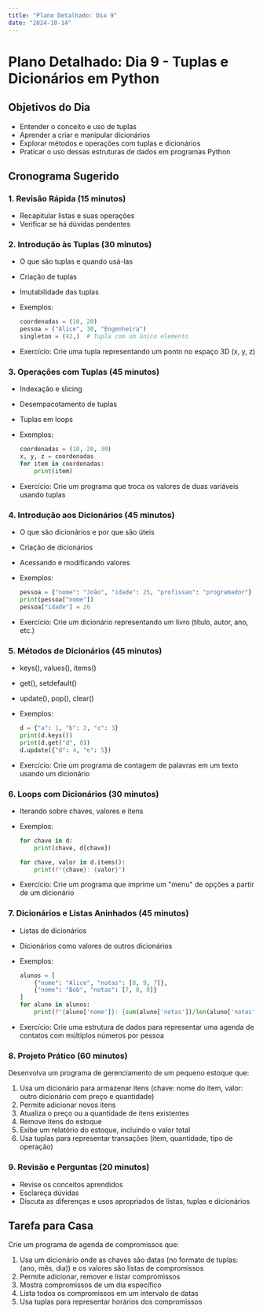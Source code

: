 ```yaml
---
title: "Plano Detalhado: Dia 9"
date: "2024-10-14"
---
```


# Plano Detalhado: Dia 9 - Tuplas e Dicionários em Python

## Objetivos do Dia

- Entender o conceito e uso de tuplas
- Aprender a criar e manipular dicionários
- Explorar métodos e operações com tuplas e dicionários
- Praticar o uso dessas estruturas de dados em programas Python

## Cronograma Sugerido

### 1. Revisão Rápida (15 minutos)

- Recapitular listas e suas operações
- Verificar se há dúvidas pendentes

### 2. Introdução às Tuplas (30 minutos)

- O que são tuplas e quando usá-las
- Criação de tuplas
- Imutabilidade das tuplas
- Exemplos:

  ```python
  coordenadas = (10, 20)
  pessoa = ("Alice", 30, "Engenheira")
  singleton = (42,)  # Tupla com um único elemento
  ```

- Exercício: Crie uma tupla representando um ponto no espaço 3D (x, y, z)

### 3. Operações com Tuplas (45 minutos)

- Indexação e slicing
- Desempacotamento de tuplas
- Tuplas em loops
- Exemplos:

  ```python
  coordenadas = (10, 20, 30)
  x, y, z = coordenadas
  for item in coordenadas:
      print(item)
  ```

- Exercício: Crie um programa que troca os valores de duas variáveis usando tuplas

### 4. Introdução aos Dicionários (45 minutos)

- O que são dicionários e por que são úteis
- Criação de dicionários
- Acessando e modificando valores
- Exemplos:

  ```python
  pessoa = {"nome": "João", "idade": 25, "profissao": "programador"}
  print(pessoa["nome"])
  pessoa["idade"] = 26
  ```

- Exercício: Crie um dicionário representando um livro (título, autor, ano, etc.)

### 5. Métodos de Dicionários (45 minutos)

- keys(), values(), items()
- get(), setdefault()
- update(), pop(), clear()
- Exemplos:

  ```python
  d = {"a": 1, "b": 2, "c": 3}
  print(d.keys())
  print(d.get("d", 0))
  d.update({"d": 4, "e": 5})
  ```

- Exercício: Crie um programa de contagem de palavras em um texto usando um dicionário

### 6. Loops com Dicionários (30 minutos)

- Iterando sobre chaves, valores e itens
- Exemplos:

  ```python
  for chave in d:
      print(chave, d[chave])
  
  for chave, valor in d.items():
      print(f"{chave}: {valor}")
  ```

- Exercício: Crie um programa que imprime um "menu" de opções a partir de um dicionário

### 7. Dicionários e Listas Aninhados (45 minutos)

- Listas de dicionários
- Dicionários como valores de outros dicionários
- Exemplos:

  ```python
  alunos = [
      {"nome": "Alice", "notas": [8, 9, 7]},
      {"nome": "Bob", "notas": [7, 8, 9]}
  ]
  for aluno in alunos:
      print(f"{aluno['nome']}: {sum(aluno['notas'])/len(aluno['notas']):.2f}")
  ```

- Exercício: Crie uma estrutura de dados para representar uma agenda de contatos com múltiplos números por pessoa

### 8. Projeto Prático (60 minutos)

Desenvolva um programa de gerenciamento de um pequeno estoque que:

1. Usa um dicionário para armazenar itens (chave: nome do item, valor: outro dicionário com preço e quantidade)
2. Permite adicionar novos itens
3. Atualiza o preço ou a quantidade de itens existentes
4. Remove itens do estoque
5. Exibe um relatório do estoque, incluindo o valor total
6. Usa tuplas para representar transações (item, quantidade, tipo de operação)

### 9. Revisão e Perguntas (20 minutos)

- Revise os conceitos aprendidos
- Esclareça dúvidas
- Discuta as diferenças e usos apropriados de listas, tuplas e dicionários

## Tarefa para Casa

Crie um programa de agenda de compromissos que:

1. Usa um dicionário onde as chaves são datas (no formato de tuplas: (ano, mês, dia)) e os valores são listas de compromissos
2. Permite adicionar, remover e listar compromissos
3. Mostra compromissos de um dia específico
4. Lista todos os compromissos em um intervalo de datas
5. Usa tuplas para representar horários dos compromissos
